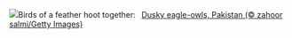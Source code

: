![](https://www.bing.com/th?id=OHR.DuskyOwls_EN-US9845705930_UHD.jpg&w=1000)Birds of a feather hoot together:&nbsp;&ensp;[Dusky eagle-owls, Pakistan (© zahoor salmi/Getty Images)](https://www.bing.com/th?id=OHR.DuskyOwls_EN-US9845705930_UHD.jpg)
<br><br/>
